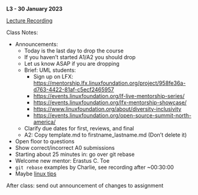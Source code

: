 **L3 - 30 January 2023**

[Lecture Recording](https://youtu.be/lttlHnINh4k)

Class Notes:

* Announcements:
  * Today is the last day to drop the course
  * If you haven’t started A1/A2 you should drop
  * Let us know ASAP if you are dropping
  * Brief: UML students:
    * Sign up on LFX: <https://mentorship.lfx.linuxfoundation.org/project/958fe36a-d763-4422-81af-c5ecf2465957>
    * <https://events.linuxfoundation.org/lf-live-mentorship-series/>
    * <https://events.linuxfoundation.org/lfx-mentorship-showcase/>
    * <https://www.linuxfoundation.org/about/diversity-inclusivity>
    * <https://events.linuxfoundation.org/open-source-summit-north-america/>
  * Clarify due dates for first, reviews, and final
  * A2: Copy template.md to firstname_lastname.md (Don’t delete it)
* Open floor to questions
* Show correct/incorrect A0 submissions
* Starting about 25 minutes in: go over git rebase
* Welcome new mentor: Erastus C. Toe
* `git rebase` examples by Charlie, see recording after ~00:30:00
* Maybe [linux tips](/slides/linux_tips_of_great_power.html)

After class: send out announcement of changes to assignment
